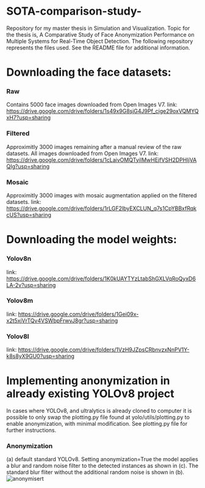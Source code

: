 # SOTA-comparison-study-
Repository for my master thesis in Simulation and Visualization. Topic for the thesis is, A Comparative Study of Face Anonymization Performance on Multiple Systems for Real-Time Object Detection. The following repository represents the files used. See the README file for additional information.

# Downloading the face datasets:

### Raw
Contains 5000 face images downloaded from Open Images V7. 
link: https://drive.google.com/drive/folders/1s49x9G8sjG4J9Pf_cige29oxVQMYQxH7?usp=sharing

### Filtered
Approximitly 3000 images remaining after a manual review of the raw datasets. All images downloaded from Open Images V7.
link: https://drive.google.com/drive/folders/1cLaivOMQTyiIMwHEjfVSH2DPHIjVAQIg?usp=sharing

### Mosaic
Approximitly 3000 images with mosaic augmentation applied on the filtered datasets. 
link: https://drive.google.com/drive/folders/1rLGF2lbyEXCLUN_q7s1CpYBBxfRqkcUS?usp=sharing

# Downloading the model weights:
### Yolov8n
link: https://drive.google.com/drive/folders/1K0kUAYTYzLtabShGXLVqRoQyxD6LA-2v?usp=sharing

### Yolov8m
link: https://drive.google.com/drive/folders/1Gei09x-x2t5xjVrTQv4VSWbpFrwvJ8gr?usp=sharing

### Yolov8l
link: https://drive.google.com/drive/folders/1VzH9JZpsCRbnvzxNnPV1Y-k8s8yX9GU0?usp=sharing


# Implementing anonymization in already existing YOLOv8 project
In cases where YOLOv8, and ultralytics is already cloned to computer it is possible to only swap the plotting.py file found at yolo/utils/plotting.py to enable anonymization, with minimal modification. See plotting.py file for further instructions.

### Anonymization
(a) default standard YOLOv8. Setting anonymization=True the model applies a blur and random noise filter to the detected instances as shown in (c). The standard blur fliter without the additional random noise is shown in (b). 
![anonymisert](https://github.com/Magnsta/SOTA-comparison-study-/assets/56515134/ce907823-ee66-4451-a3e3-510c5b20e291)

